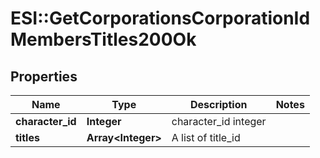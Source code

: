 # ESI::GetCorporationsCorporationIdMembersTitles200Ok

## Properties
Name | Type | Description | Notes
------------ | ------------- | ------------- | -------------
**character_id** | **Integer** | character_id integer | 
**titles** | **Array&lt;Integer&gt;** | A list of title_id | 


